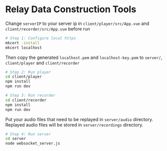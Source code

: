 # Relay Data Construction Tools

Change `serverIP` to your server ip in `client/player/src/App.vue` and `client/recorder/src/App.vue` before run

```bash
# Step 1: Configure local https
mkcert -install
mkcert localhost
```
Then copy the generated `localhost.pem` and `localhost-key.pem` to `server/`, `client/player` and `client/recorder`

```bash
# Step 2: Run player
cd client/player
npm install
npm run dev
```

```bash
# Step 3: Run recorder
cd client/recorder
npm install
npm run dev
```

Put your audio files that need to be replayed in `server/audio` directory. Replayed audio files will be stored in `server/recordings` directory.

```bash
# Step 4: Run server
cd server
node websocket_server.js
```
